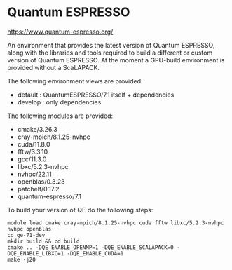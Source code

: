 # Quantum ESPRESSO

https://www.quantum-espresso.org/

An environment that provides the latest version of Quantum ESPRESSO, along with the libraries and tools required to build a different or custom version of Quantum ESPRESSO.
At the moment a GPU-build environment is provided without a ScaLAPACK.

The following environment views are provided:
 * default : QuantumESPRESSO/7.1 itself + dependencies
 * develop : only dependencies

The following modules are provided:
 * cmake/3.26.3
 * cray-mpich/8.1.25-nvhpc
 * cuda/11.8.0
 * fftw/3.3.10
 * gcc/11.3.0
 * libxc/5.2.3-nvhpc
 * nvhpc/22.11
 * openblas/0.3.23
 * patchelf/0.17.2
 * quantum-espresso/7.1


To build your version of QE do the following steps:
 ```
module load cmake cray-mpich/8.1.25-nvhpc cuda fftw libxc/5.2.3-nvhpc nvhpc openblas
cd qe-71-dev
mkdir build && cd build
cmake .. -DQE_ENABLE_OPENMP=1 -DQE_ENABLE_SCALAPACK=0 -DQE_ENABLE_LIBXC=1 -DQE_ENABLE_CUDA=1
make -j20
```
